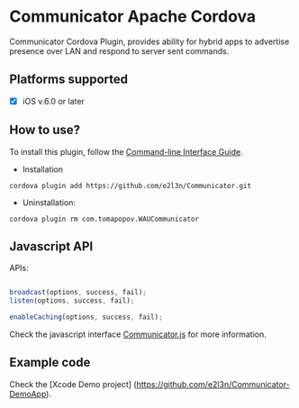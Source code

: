 # Communicator Apache Cordova #

Communicator Cordova Plugin, provides ability for hybrid apps to advertise presence over LAN and respond to server sent commands.  

## Platforms supported ##

- [x] iOS v.6.0 or later

## How to use? ##
To install this plugin, follow the [Command-line Interface Guide](http://cordova.apache.org/docs/en/edge/guide_cli_index.md.html#The%20Command-line%20Interface).

- <p>Installation<p>
<pre><code>cordova plugin add https://github.com/e2l3n/Communicator.git</code></pre>
- <p>Uninstallation:<p>
<pre><code>cordova plugin rm com.tomapopov.WAUCommunicator</code></pre>


## Javascript API ##

APIs:
```javascript

broadcast(options, success, fail);
listen(options, success, fail);

enableCaching(options, success, fail);

```
Check the javascript interface [Communicator.js](https://github.com/e2l3n/Communicator/blob/master/www/Communicator.js) for more information.

## Example code ##

Check the [Xcode Demo project] (https://github.com/e2l3n/Communicator-DemoApp).
